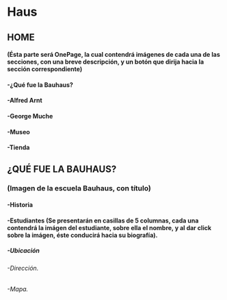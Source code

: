 # Haus
## HOME
#### (Ésta parte será OnePage, la cual contendrá imágenes de cada una de las secciones, con una breve descripción, y un botón que dirija hacia la sección correspondiente)
#### -¿Qué fue la Bauhaus?
#### -Alfred Arnt
#### -George Muche
#### -Museo
#### -Tienda
## ¿QUÉ FUE LA BAUHAUS?
### (Imagen de la escuela Bauhaus, con título)
#### -Historia
#### -Estudiantes (Se presentarán en casillas de 5 columnas, cada una contendrá la imágen del estudiante, sobre ella el nombre, y al dar click sobre la imágen, éste conducirá hacia su biografía).
##### -Ubicación 
######  -Dirección.
######  -Mapa.
###
